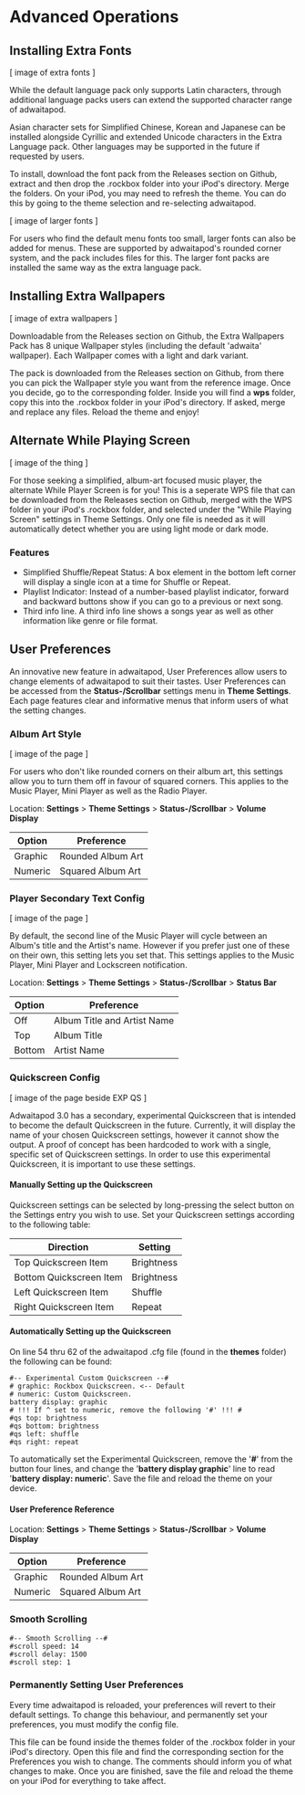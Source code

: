 # Advanced Operations

## Installing Extra Fonts

[ image of extra fonts ]

While the default language pack only supports Latin characters, through additional language packs users can extend the supported character range of adwaitapod. 

Asian character sets for Simplified Chinese, Korean and Japanese can be installed alongside Cyrillic and extended Unicode characters in the Extra Language pack. Other languages may be supported in the future if requested by users.

To install, download the font pack from the Releases section on Github, extract and then drop the .rockbox folder into your iPod's directory. Merge the folders. On your iPod, you may need to refresh the theme. You can do this by going to the theme selection and re-selecting adwaitapod. 

[ image of larger fonts ]

For users who find the default menu fonts too small, larger fonts can also be added for menus. These are supported by adwaitapod's rounded corner system, and the pack includes files for this. The larger font packs are installed the same way as the extra language pack.

## Installing Extra Wallpapers

[ image of extra wallpapers ]

Downloadable from the Releases section on Github, the Extra Wallpapers Pack has 8 unique Wallpaper styles (including the default 'adwaita' wallpaper). Each Wallpaper comes with a light and dark variant. 

 The pack is downloaded from the Releases section on Github, from there you can pick the Wallpaper style you want from the reference image. Once you decide, go to the corresponding folder. Inside you will find a **wps** folder, copy this into the .rockbox folder in your iPod's directory. If asked, merge and replace any files. Reload the theme and enjoy!

## Alternate While Playing Screen

[ image of the thing ]

 For those seeking a simplified, album-art focused music player, the alternate While Player Screen is for you! This is a seperate WPS file that can be downloaded from the Releases section on Github, merged with the WPS folder in your iPod's .rockbox folder, and selected under the "While Playing Screen" settings in Theme Settings. Only one file is needed as it will automatically detect whether you are using light mode or dark mode.  

### Features

- Simplified Shuffle/Repeat Status: A box element in the bottom left corner will display a single icon at a time for Shuffle or Repeat. 
- Playlist Indicator: Instead of a number-based playlist indicator, forward and backward buttons show if you can go to a previous or next song. 
- Third info line. A third info line shows a songs year as well as other information like genre or file format.

## User Preferences

An innovative new feature in adwaitapod, User Preferences allow users to change elements of adwaitapod to suit their tastes. User Preferences can be accessed from the **Status-/Scrollbar** settings menu in **Theme Settings**. Each page features clear and informative menus that inform users of what the setting changes.

### Album Art Style

[ image of the page ]

 For users who don't like rounded corners on their album art, this settings allow you to turn them off in favour of squared corners. This applies to the Music Player, Mini Player as well as the Radio Player. 

Location: **Settings** > **Theme Settings** > **Status-/Scrollbar** > **Volume Display**

| Option | Preference |
| ----------- | ----------- |
| Graphic | Rounded Album Art |
| Numeric | Squared Album Art | 

### Player Secondary Text Config

[ image of the page ]

 By default, the second line of the Music Player will cycle between an Album's title and the Artist's name. However if you prefer just one of these on their own, this setting lets you set that. This settings applies to the Music Player, Mini Player and Lockscreen notification.

Location: **Settings** > **Theme Settings** > **Status-/Scrollbar** > **Status Bar**

| Option | Preference |
| ----------- | ----------- |
| Off | Album Title and Artist Name |
| Top | Album Title | 
| Bottom | Artist Name | 

### Quickscreen Config

[ image of the page beside EXP QS ]

 Adwaitapod 3.0 has a secondary, experimental Quickscreen that is intended to become the default Quickscreen in the future. Currently, it will display the name of your chosen Quickscreen settings, however it cannot show the output. A proof of concept has been hardcoded to work with a single, specific set of Quickscreen settings. In order to use this experimental Quickscreen, it is important to use these settings.

#### Manually Setting up the Quickscreen

 Quickscreen settings can be selected by long-pressing the select button on the Settings entry you wish to use. Set your Quickscreen settings according to the following table:

| Direction | Setting |
| ----------- | ----------- |
| Top Quickscreen Item | Brightness |
| Bottom Quickscreen Item | Brightness | 
| Left Quickscreen Item | Shuffle |
| Right Quickscreen Item | Repeat | 

#### Automatically Setting up the Quickscreen

On line 54 thru 62 of the adwaitapod .cfg file (found in the **themes** folder) the following can be found:
```
#-- Experimental Custom Quickscreen --#
# graphic: Rockbox Quickscreen. <-- Default
# numeric: Custom Quickscreen.
battery display: graphic
# !!! If ^ set to numeric, remove the following '#' !!! #
#qs top: brightness
#qs bottom: brightness
#qs left: shuffle
#qs right: repeat
``` 
To automatically set the Experimental Quickscreen, remove the '**#**' from the button four lines, and change the '**battery display graphic**' line to read '**battery display: numeric**'. Save the file and reload the theme on your device.

#### User Preference Reference

Location: **Settings** > **Theme Settings** > **Status-/Scrollbar** > **Volume Display**

| Option | Preference |
| ----------- | ----------- |
| Graphic | Rounded Album Art |
| Numeric | Squared Album Art | 

### Smooth Scrolling

```
#-- Smooth Scrolling --#
#scroll speed: 14
#scroll delay: 1500
#scroll step: 1
```

### Permanently Setting User Preferences

Every time adwaitapod is reloaded, your preferences will revert to their default settings. To change this behaviour, and permanently set your preferences, you must modify the config file. 

 This file can be found inside the themes folder of the .rockbox folder in your iPod's directory. Open this file and find the corresponding section for the Preferences you wish to change. The comments should inform you of what changes to make. Once you are finished, save the file and reload the theme on your iPod for everything to take affect.